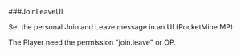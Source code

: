 ###JoinLeaveUI

Set the personal Join and Leave message in an UI (PocketMine MP)

The Player need the permission "join.leave" or OP.
